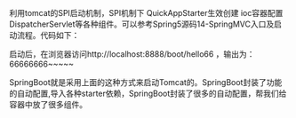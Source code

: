

利用tomcat的SPI启动机制，SPI机制下 QuickAppStarter生效创建 ioc容器配置DispatcherServlet等各种组件。可以参考Spring5源码14-SpringMVC入口及启动流程。代码如下：

启动后，在浏览器访问http://localhost:8888/boot/hello66 ，输出为：
66666666~~~~~

SpringBoot就是采用上面的这种方式来启动Tomcat的。SpringBoot封装了功能的自动配置,导入各种starter依赖，SpringBoot封装了很多的自动配置，帮我们给容器中放了很多组件。